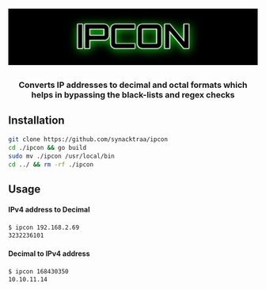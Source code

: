 <h1 align="center">
<br>
<img src="./assets/ipcon.png" alt="ipcon">
<br>
<h3 align="center">Converts IP addresses to decimal and octal formats which helps in bypassing the black-lists and regex checks</h3>

## Installation

```sh
git clone https://github.com/synacktraa/ipcon
cd ./ipcon && go build
sudo mv ./ipcon /usr/local/bin
cd ../ && rm -rf ./ipcon
```

## Usage

####  IPv4 address to Decimal
```sh
$ ipcon 192.168.2.69
3232236101
```

####  Decimal to IPv4 address
```sh
$ ipcon 168430350  
10.10.11.14
